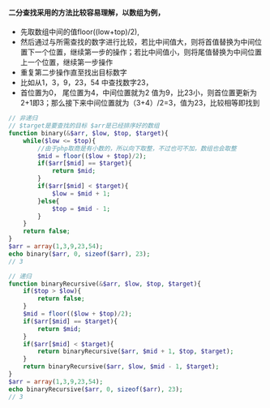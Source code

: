 #### 二分查找采用的方法比较容易理解，以数组为例，

- 先取数组中间的值floor((low+top)/2),
- 然后通过与所需查找的数字进行比较，若比中间值大，则将首值替换为中间位置下一个位置，继续第一步的操作；若比中间值小，则将尾值替换为中间位置上一个位置，继续第一步操作
- 重复第二步操作直至找出目标数字 
- 比如从1，3，9，23，54 中查找数字23， 
- 首位置为0， 尾位置为4，中间位置就为2 值为9，比23小，则首位置更新为2+1即3；那么接下来中间位置就为（3+4）/2=3，值为23，比较相等即找到
```php
// 非递归
// $target是要查找的目标 $arr是已经排序好的数组
function binary(&$arr, $low, $top, $target){
    while($low <= $top){
        //由于php取商是有小数的，所以向下取整，不过也可不加，数组也会取整
        $mid = floor(($low + $top)/2);
        if($arr[$mid] == $target){
            return $mid;
        }
        if($arr[$mid] < $target){
            $low = $mid + 1;                
        }else{
            $top = $mid - 1;
        }
    }
    return false;
}
$arr = array(1,3,9,23,54);
echo binary($arr, 0, sizeof($arr), 23);
// 3
```
```php
// 递归
function binaryRecursive(&$arr, $low, $top, $target){
    if($top > $low){
        return false;
    }
    $mid = floor(($low + $top)/2);
    if($arr[$mid] == $target){
        return $mid;
    }
    if($arr[$mid] < $target){
        return binaryRecursive($arr, $mid + 1, $top, $target);
    }
    return binaryRecursive($arr, $low, $mid - 1, $target);
}
$arr = array(1,3,9,23,54);
echo binaryRecursive($arr, 0, sizeof($arr), 23);
// 3
```
